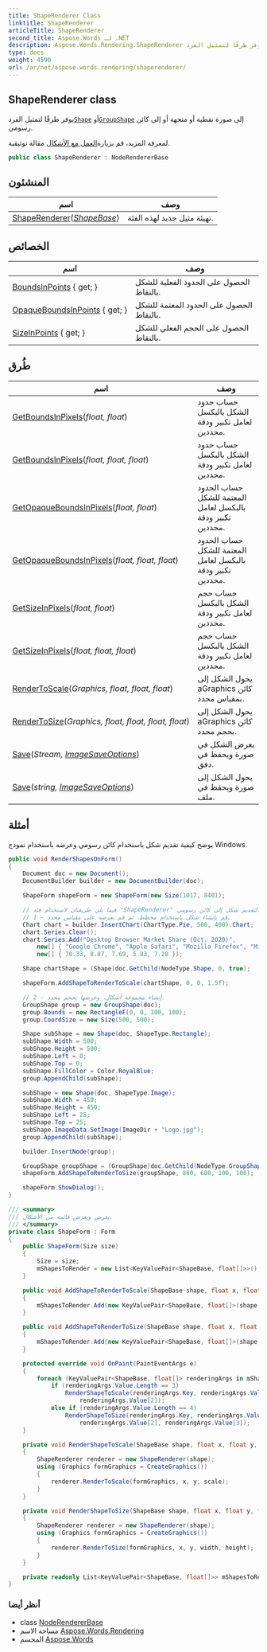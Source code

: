 ```yaml
---
title: ShapeRenderer Class
linktitle: ShapeRenderer
articleTitle: ShapeRenderer
second_title: Aspose.Words لـ .NET
description: Aspose.Words.Rendering.ShapeRenderer فصل. يوفر طرقًا لتمثيل الفردShape أوGroupShape إلى صورة نقطية أو متجهة أو إلى كائن رسومي في C#.
type: docs
weight: 4590
url: /ar/net/aspose.words.rendering/shaperenderer/
---
```

## ShapeRenderer class

يوفر طرقًا لتمثيل الفرد[`Shape`](../../aspose.words.drawing/shape/) أو[`GroupShape`](../../aspose.words.drawing/groupshape/) إلى صورة نقطية أو متجهة أو إلى كائن رسومي.

لمعرفة المزيد، قم بزيارة[العمل مع الأشكال](https://docs.aspose.com/words/net/working-with-shapes/) مقالة توثيقية.

```csharp
public class ShapeRenderer : NodeRendererBase
```

## المنشئون

| اسم | وصف |
| --- | --- |
| [ShapeRenderer](shaperenderer/)(*[ShapeBase](../../aspose.words.drawing/shapebase/)*) | تهيئة مثيل جديد لهذه الفئة. |

## الخصائص

| اسم | وصف |
| --- | --- |
| [BoundsInPoints](../../aspose.words.rendering/noderendererbase/boundsinpoints/) { get; } | الحصول على الحدود الفعلية للشكل بالنقاط. |
| [OpaqueBoundsInPoints](../../aspose.words.rendering/noderendererbase/opaqueboundsinpoints/) { get; } | الحصول على الحدود المعتمة للشكل بالنقاط. |
| [SizeInPoints](../../aspose.words.rendering/noderendererbase/sizeinpoints/) { get; } | الحصول على الحجم الفعلي للشكل بالنقاط. |

## طُرق

| اسم | وصف |
| --- | --- |
| [GetBoundsInPixels](../../aspose.words.rendering/noderendererbase/getboundsinpixels/)(*float, float*) | حساب حدود الشكل بالبكسل لعامل تكبير ودقة محددين. |
| [GetBoundsInPixels](../../aspose.words.rendering/noderendererbase/getboundsinpixels/)(*float, float, float*) | حساب حدود الشكل بالبكسل لعامل تكبير ودقة محددين. |
| [GetOpaqueBoundsInPixels](../../aspose.words.rendering/noderendererbase/getopaqueboundsinpixels/)(*float, float*) | حساب الحدود المعتمة للشكل بالبكسل لعامل تكبير ودقة محددين. |
| [GetOpaqueBoundsInPixels](../../aspose.words.rendering/noderendererbase/getopaqueboundsinpixels/)(*float, float, float*) | حساب الحدود المعتمة للشكل بالبكسل لعامل تكبير ودقة محددين. |
| [GetSizeInPixels](../../aspose.words.rendering/noderendererbase/getsizeinpixels/)(*float, float*) | حساب حجم الشكل بالبكسل لعامل تكبير ودقة محددين. |
| [GetSizeInPixels](../../aspose.words.rendering/noderendererbase/getsizeinpixels/)(*float, float, float*) | حساب حجم الشكل بالبكسل لعامل تكبير ودقة محددين. |
| [RenderToScale](../../aspose.words.rendering/noderendererbase/rendertoscale/)(*Graphics, float, float, float*) | يحول الشكل إلى aGraphics كائن بمقياس محدد. |
| [RenderToSize](../../aspose.words.rendering/noderendererbase/rendertosize/)(*Graphics, float, float, float, float*) | يحول الشكل إلى aGraphics كائن بحجم محدد. |
| [Save](../../aspose.words.rendering/noderendererbase/save/)(*Stream, [ImageSaveOptions](../../aspose.words.saving/imagesaveoptions/)*) | يعرض الشكل في صورة ويحفظ في دفق. |
| [Save](../../aspose.words.rendering/noderendererbase/save/)(*string, [ImageSaveOptions](../../aspose.words.saving/imagesaveoptions/)*) | يحول الشكل إلى صورة ويحفظ في ملف. |

## أمثلة

يوضح كيفية تقديم شكل باستخدام كائن رسومي وعرضه باستخدام نموذج Windows.

```csharp
public void RenderShapesOnForm()
{
    Document doc = new Document();
    DocumentBuilder builder = new DocumentBuilder(doc);

    ShapeForm shapeForm = new ShapeForm(new Size(1017, 840));

    // فيما يلي طريقتان لاستخدام فئة "ShapeRenderer" لتقديم شكل إلى كائن رسومي.
    // 1 - قم بإنشاء شكل باستخدام مخطط، ثم قم بعرضه على مقياس محدد.
    Chart chart = builder.InsertChart(ChartType.Pie, 500, 400).Chart;
    chart.Series.Clear();
    chart.Series.Add("Desktop Browser Market Share (Oct. 2020)",
        new[] { "Google Chrome", "Apple Safari", "Mozilla Firefox", "Microsoft Edge", "Other" },
        new[] { 70.33, 8.87, 7.69, 5.83, 7.28 });

    Shape chartShape = (Shape)doc.GetChild(NodeType.Shape, 0, true);

    shapeForm.AddShapeToRenderToScale(chartShape, 0, 0, 1.5f);

    // 2 - إنشاء مجموعة أشكال، وعرضها بحجم محدد.
    GroupShape group = new GroupShape(doc);
    group.Bounds = new RectangleF(0, 0, 100, 100);
    group.CoordSize = new Size(500, 500);

    Shape subShape = new Shape(doc, ShapeType.Rectangle);
    subShape.Width = 500;
    subShape.Height = 500;
    subShape.Left = 0;
    subShape.Top = 0;
    subShape.FillColor = Color.RoyalBlue;
    group.AppendChild(subShape);

    subShape = new Shape(doc, ShapeType.Image);
    subShape.Width = 450;
    subShape.Height = 450;
    subShape.Left = 25;
    subShape.Top = 25;
    subShape.ImageData.SetImage(ImageDir + "Logo.jpg");
    group.AppendChild(subShape);

    builder.InsertNode(group);

    GroupShape groupShape = (GroupShape)doc.GetChild(NodeType.GroupShape, 0, true);
    shapeForm.AddShapeToRenderToSize(groupShape, 880, 680, 100, 100);

    shapeForm.ShowDialog();
}

/// <summary>
/// يعرض ويعرض قائمة من الأشكال.
/// </summary>
private class ShapeForm : Form
{
    public ShapeForm(Size size)
    {
        Size = size;
        mShapesToRender = new List<KeyValuePair<ShapeBase, float[]>>();
    }

    public void AddShapeToRenderToScale(ShapeBase shape, float x, float y, float scale)
    {
        mShapesToRender.Add(new KeyValuePair<ShapeBase, float[]>(shape, new[] {x, y, scale}));
    }

    public void AddShapeToRenderToSize(ShapeBase shape, float x, float y, float width, float height)
    {
        mShapesToRender.Add(new KeyValuePair<ShapeBase, float[]>(shape, new[] {x, y, width, height}));
    }

    protected override void OnPaint(PaintEventArgs e)
    {
        foreach (KeyValuePair<ShapeBase, float[]> renderingArgs in mShapesToRender)
            if (renderingArgs.Value.Length == 3)
                RenderShapeToScale(renderingArgs.Key, renderingArgs.Value[0], renderingArgs.Value[1],
                    renderingArgs.Value[2]);
            else if (renderingArgs.Value.Length == 4)
                RenderShapeToSize(renderingArgs.Key, renderingArgs.Value[0], renderingArgs.Value[1],
                    renderingArgs.Value[2], renderingArgs.Value[3]);
    }

    private void RenderShapeToScale(ShapeBase shape, float x, float y, float scale)
    {
        ShapeRenderer renderer = new ShapeRenderer(shape);
        using (Graphics formGraphics = CreateGraphics())
        {
            renderer.RenderToScale(formGraphics, x, y, scale);
        }
    }

    private void RenderShapeToSize(ShapeBase shape, float x, float y, float width, float height)
    {
        ShapeRenderer renderer = new ShapeRenderer(shape);
        using (Graphics formGraphics = CreateGraphics())
        {
            renderer.RenderToSize(formGraphics, x, y, width, height);
        }
    }

    private readonly List<KeyValuePair<ShapeBase, float[]>> mShapesToRender;
}
```

### أنظر أيضا

* class [NodeRendererBase](../noderendererbase/)
* مساحة الاسم [Aspose.Words.Rendering](../../aspose.words.rendering/)
* المجسم [Aspose.Words](../../)

